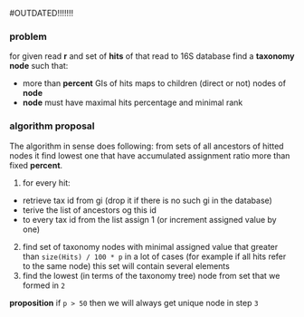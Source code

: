 #OUTDATED!!!!!!!




### problem
for given read **r** and set of **hits** of that read to 16S database find a **taxonomy node** such that:
* more than **percent** GIs of hits maps to children (direct or not) nodes of **node**
* **node** must have maximal hits percentage and minimal rank

### algorithm proposal

The algorithm in sense does following: from sets of all ancestors of hitted nodes it find lowest one that have accumulated assignment ratio more than fixed **percent**.

1. for every hit:
  * retrieve tax id from gi (drop it if there is no such gi in the database)
  * terive the list of ancestors og this id  
  * to every tax id from the list assign 1 (or increment assigned value by one)
2. find set of taxonomy nodes with minimal assigned value that greater than `size(Hits) / 100 * p` in a lot of cases (for example if all hits refer to the same node) this set will contain several elements
3. find the lowest (in terms of the taxonomy tree) node from set that we formed in `2`

**proposition** if `p > 50` then we will always get unique node in step `3`
